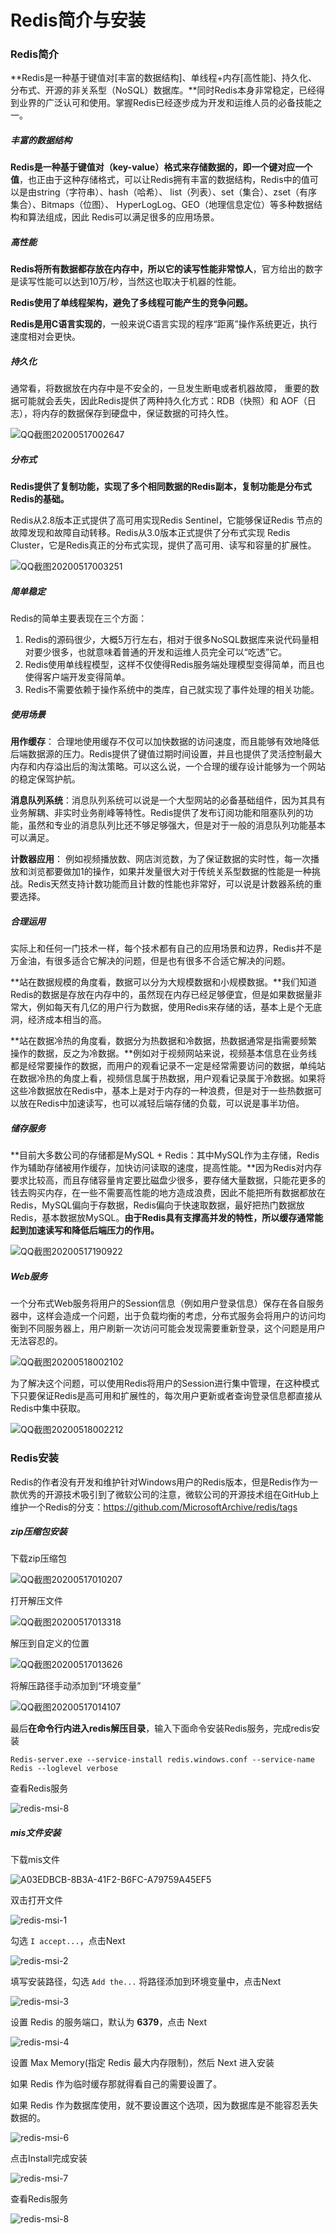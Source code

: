 # Redis简介与安装

### Redis简介

**Redis是一种基于键值对[丰富的数据结构]、单线程+内存[高性能]、持久化、分布式、开源的非关系型（NoSQL）数据库。**同时Redis本身非常稳定，已经得到业界的广泛认可和使用。掌握Redis已经逐步成为开发和运维人员的必备技能之一。

##### 丰富的数据结构

**Redis是一种基于键值对（key-value）格式来存储数据的，即一个键对应一个值**，也正由于这种存储格式，可以让Redis拥有丰富的数据结构，Redis中的值可以是由string（字符串）、hash（哈希）、 list（列表）、set（集合）、zset（有序集合）、Bitmaps（位图）、 HyperLogLog、GEO（地理信息定位）等多种数据结构和算法组成，因此 Redis可以满足很多的应用场景。

##### 高性能

**Redis将所有数据都存放在内存中，所以它的读写性能非常惊人**，官方给出的数字是读写性能可以达到10万/秒，当然这也取决于机器的性能。

**Redis使用了单线程架构，避免了多线程可能产生的竞争问题。**

**Redis是用C语言实现的**，一般来说C语言实现的程序“距离”操作系统更近，执行速度相对会更快。

##### 持久化

通常看，将数据放在内存中是不安全的，一旦发生断电或者机器故障， 重要的数据可能就会丢失，因此Redis提供了两种持久化方式：RDB（快照）和 AOF（日志），将内存的数据保存到硬盘中，保证数据的可持久性。

![QQ截图20200517002647](image/QQ截图20200517002647.png)

##### 分布式

**Redis提供了复制功能，实现了多个相同数据的Redis副本，复制功能是分布式Redis的基础。**

Redis从2.8版本正式提供了高可用实现Redis Sentinel，它能够保证Redis 节点的故障发现和故障自动转移。Redis从3.0版本正式提供了分布式实现 Redis Cluster，它是Redis真正的分布式实现，提供了高可用、读写和容量的扩展性。 

![QQ截图20200517003251](image/QQ截图20200517003251.png)

##### 简单稳定

Redis的简单主要表现在三个方面：

1. Redis的源码很少，大概5万行左右，相对于很多NoSQL数据库来说代码量相对要少很多，也就意味着普通的开发和运维人员完全可以“吃透”它。
2. Redis使用单线程模型，这样不仅使得Redis服务端处理模型变得简单，而且也使得客户端开发变得简单。
3. Redis不需要依赖于操作系统中的类库，自己就实现了事件处理的相关功能。

##### 使用场景

**用作缓存**： 合理地使用缓存不仅可以加快数据的访问速度，而且能够有效地降低后端数据源的压力。Redis提供了键值过期时间设置，并且也提供了灵活控制最大内存和内存溢出后的淘汰策略。可以这么说，一个合理的缓存设计能够为一个网站的稳定保驾护航。

**消息队列系统**：消息队列系统可以说是一个大型网站的必备基础组件，因为其具有业务解耦、非实时业务削峰等特性。Redis提供了发布订阅功能和阻塞队列的功能，虽然和专业的消息队列比还不够足够强大，但是对于一般的消息队列功能基本可以满足。

**计数器应用**： 例如视频播放数、网店浏览数，为了保证数据的实时性，每一次播放和浏览都要做加1的操作，如果并发量很大对于传统关系型数据的性能是一种挑战。Redis天然支持计数功能而且计数的性能也非常好，可以说是计数器系统的重要选择。

##### 合理运用

实际上和任何一门技术一样，每个技术都有自己的应用场景和边界，Redis并不是万金油，有很多适合它解决的问题，但是也有很多不合适它解决的问题。

**站在数据规模的角度看，数据可以分为大规模数据和小规模数据。**我们知道Redis的数据是存放在内存中的，虽然现在内存已经足够便宜，但是如果数据量非常大，例如每天有几亿的用户行为数据，使用Redis来存储的话，基本上是个无底洞，经济成本相当的高。

**站在数据冷热的角度看，数据分为热数据和冷数据，热数据通常是指需要频繁操作的数据，反之为冷数据。**例如对于视频网站来说，视频基本信息在业务线都是经常要操作的数据，而用户的观看记录不一定是经常需要访问的数据，单纯站在数据冷热的角度上看，视频信息属于热数据，用户观看记录属于冷数据。如果将这些冷数据放在Redis中，基本上是对于内存的一种浪费，但是对于一些热数据可以放在Redis中加速读写，也可以减轻后端存储的负载，可以说是事半功倍。

##### 储存服务

**目前大多数公司的存储都是MySQL + Redis：其中MySQL作为主存储，Redis作为辅助存储被用作缓存，加快访问读取的速度，提高性能。**因为Redis对内存要求比较高，而且存储容量肯定要比磁盘少很多，要存储大量数据，只能花更多的钱去购买内存，在一些不需要高性能的地方造成浪费，因此不能把所有数据都放在Redis，MySQL偏向于存数据，Redis偏向于快速取数据，最好把热门数据放Redis，基本数据放MySQL。**由于Redis具有支撑高并发的特性，所以缓存通常能起到加速读写和降低后端压力的作用。**

![QQ截图20200517190922](image/QQ截图20200517190922.png)

##### Web服务

一个分布式Web服务将用户的Session信息（例如用户登录信息）保存在各自服务器中，这样会造成一个问题，出于负载均衡的考虑，分布式服务会将用户的访问均衡到不同服务器上，用户刷新一次访问可能会发现需要重新登录，这个问题是用户无法容忍的。

![QQ截图20200518002102](image/QQ截图20200518002102.png)

为了解决这个问题，可以使用Redis将用户的Session进行集中管理，在这种模式下只要保证Redis是高可用和扩展性的，每次用户更新或者查询登录信息都直接从Redis中集中获取。

![QQ截图20200518002212](image/QQ截图20200518002212.png)

### Redis安装

Redis的作者没有开发和维护针对Windows用户的Redis版本，但是Redis作为一款优秀的开源技术吸引到了微软公司的注意，微软公司的开源技术组在GitHub上维护一个Redis的分支：https://github.com/MicrosoftArchive/redis/tags

##### zip压缩包安装

下载zip压缩包

![QQ截图20200517010207](image/QQ截图20200517010207.png)

打开解压文件

![QQ截图20200517013318](image/QQ截图20200517013318.png)

解压到自定义的位置

![QQ截图20200517013626](image/QQ截图20200517013626.png)

将解压路径手动添加到“环境变量”

![QQ截图20200517014107](image/QQ截图20200517014107.png)

最后**在命令行内进入redis解压目录**，输入下面命令安装Redis服务，完成redis安装

``` 
Redis-server.exe --service-install redis.windows.conf --service-name Redis --loglevel verbose
```

查看Redis服务

![redis-msi-8](image/redis-msi-8.png)

##### mis文件安装

下载mis文件

![A03EDBCB-8B3A-41F2-B6FC-A79759A45EF5](image/A03EDBCB-8B3A-41F2-B6FC-A79759A45EF5.png)

双击打开文件

![redis-msi-1](image/redis-msi-1.png)

勾选 `I accept...`，点击Next

![redis-msi-2](image/redis-msi-2.png)

填写安装路径，勾选 `Add the...` 将路径添加到环境变量中，点击Next

![redis-msi-3](image/redis-msi-3.png)

设置 Redis 的服务端口，默认为 **6379**，点击 Next

![redis-msi-4](image/redis-msi-4.png)

设置 Max Memory(指定 Redis 最大内存限制)，然后 Next 进入安装

如果 Redis 作为临时缓存那就得看自己的需要设置了。

如果 Redis 作为数据库使用，就不要设置这个选项，因为数据库是不能容忍丢失数据的。

![redis-msi-6](image/redis-msi-6.png)

点击Install完成安装

![redis-msi-7](image/redis-msi-7.png)

查看Redis服务

![redis-msi-8](image/redis-msi-8.png)